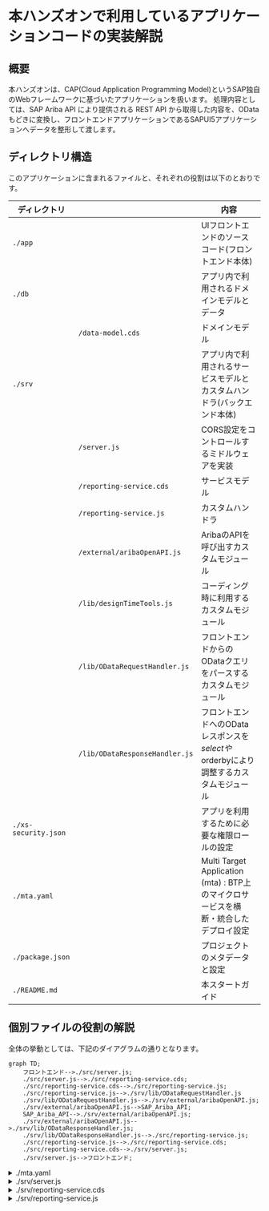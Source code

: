 # 本ハンズオンで利用しているアプリケーションコードの実装解説

## 概要

本ハンズオンは、CAP(Cloud Application Programming Model)というSAP独自のWebフレームワークに基づいたアプリケーションを扱います。
処理内容としては、SAP Ariba API により提供される REST API から取得した内容を、ODataもどきに変換し、フロントエンドアプリケーションであるSAPUI5アプリケーションへデータを整形して渡します。

## ディレクトリ構造

このアプリケーションに含まれるファイルと、それぞれの役割は以下のとおりです。

| ディレクトリ | | 内容 |
| ---------------------- | ---- | ------------------------ |
| `./app`               | | UIフロントエンドのソースコード(フロントエンド本体) |
| `./db`                | | アプリ内で利用されるドメインモデルとデータ |
|  | `/data-model.cds` | ドメインモデル |
| `./srv`               | | アプリ内で利用されるサービスモデルとカスタムハンドラ(バックエンド本体) |
|  | `/server.js` | CORS設定をコントロールするミドルウェアを実装 |
|  | `/reporting-service.cds` | サービスモデル |
|  | `/reporting-service.js` | カスタムハンドラ |
|  | `/external/aribaOpenAPI.js` | AribaのAPIを呼び出すカスタムモジュール |
|  | `/lib/designTimeTools.js` | コーディング時に利用するカスタムモジュール |
|  | `/lib/ODataRequestHandler.js` | フロントエンドからのODataクエリをパースするカスタムモジュール |
|  | `/lib/ODataResponseHandler.js` | フロントエンドへのODataレスポンスを$selectや$orderbyにより調整するカスタムモジュール |
| `./xs-security.json`       | | アプリを利用するために必要な権限ロールの設定 |
| `./mta.yaml`           | | Multi Target Application (mta) : BTP上のマイクロサービスを横断・統合したデプロイ設定 |
| `./package.json`       | | プロジェクトのメタデータと設定 |
| `./README.md`          | | 本スタートガイド |

## 個別ファイルの役割の解説

全体の挙動としては、下記のダイアグラムの通りとなります。

```mermaid
graph TD;
    フロントエンド-->./src/server.js;
    ./src/server.js-->./src/reporting-service.cds;
    ./src/reporting-service.cds-->./src/reporting-service.js;
    ./src/reporting-service.js-->./srv/lib/ODataRequestHandler.js
    ./srv/lib/ODataRequestHandler.js-->./srv/external/aribaOpenAPI.js;
    ./srv/external/aribaOpenAPI.js-->SAP_Ariba_API;
    SAP_Ariba_API-->./srv/external/aribaOpenAPI.js;
    ./srv/external/aribaOpenAPI.js-->./srv/lib/ODataResponseHandler.js;
    ./srv/lib/ODataResponseHandler.js-->./src/reporting-service.js;
    ./src/reporting-service.js-->./src/reporting-service.cds;
    ./src/reporting-service.cds-->./srv/server.js;
    ./srv/server.js-->フロントエンド;
```

<details>

<summary>./mta.yaml</summary>

MTA（Multi Target Application）の設定ファイルです。一部抜粋を記載しており、大枠は以下の通りになっています。
例えば `module -> aribaOpenAPI_proxy-srv` はNode.jsアプリケーションであり、`aribaOpenAPI_proxy-destination`や`aribaOpenAPI_proxy-auth`というマイクロサービスに依存しています。

```yaml
_schema-version: "3.1"                        # Schemaのバージョンを明記することで、mta.yamlのプロセッサとのバージョンを合わせる
ID: aribaOpenAPI_proxy                        # SAP BTP, Cloud Foundry Runtime 上で一意となるIDを付与
description: ariba OpenAPI proxy to OData     # このアプリケーションの説明
version: 1.0.0                                # このアプリケーションのバージョン
modules:                                      # このアプリケーションを構成するモジュール
- name: aribaOpenAPI_proxy-srv                # サービスモジュールの名前
  type: nodejs                                # モジュールのタイプ (Node.js)
  path: gen/srv                               # モジュールのファイルパス
  requires:                                   # このモジュールが依存するリソース
  - name: aribaOpenAPI_proxy-destination
  - name: aribaOpenAPI_proxy-auth
  provides:                                   # このモジュールが提供するリソース
  - name: srv-api
    properties:
      srv-url: ${default-url}                 # プロパティの定義
  parameters:                                 # モジュールに関するパラメータ
    buildpack: nodejs_buildpack               # 使用するビルドパック
  build-parameters:                           # ビルド時のパラメータ
    builder: npm                              # 使用するビルダー (npm)
resources:                                    # アプリケーションが依存するリソース
- name: aribaOpenAPI_proxy-destination        # リソースの名前
  type: org.cloudfoundry.managed-service      # リソースのタイプ (Managed Service)
  parameters:                                 # リソースに関するパラメータ
    config:                                   # リソースの設定
      HTML5Runtime_enabled: true
      init_data:
        instance:
          destinations:
          - Authentication: NoAuthentication
            HTML5.DynamicDestination: true
            HTML5.ForwardAuthToken: true
            Name: aribaOpenAPI_proxy-srv-api
            ProxyType: Internet
            Type: HTTP
            URL: ~{srv-api/srv-url}
          existing_destinations_policy: update
    service: destination                      # 使用するサービス (destination)
    service-plan: lite                        # サービスプラン (lite)
  requires:                                   # このリソースが依存するリソース
  - name: srv-api
- name: aribaOpenAPI_proxy-auth               # リソースの名前
  type: org.cloudfoundry.managed-service      # リソースのタイプ (Managed Service)
  parameters:                                 # リソースに関するパラメータ
    config:                                   # リソースの設定
      tenant-mode: dedicated
      xsappname: aribaOpenAPI_proxy-${org}-${space}
    path: ./xs-security.json
    service: xsuaa                            # 使用するサービス (xsuaa)
    service-plan: application                 # サービスプラン (application)
- name: aribaOpenAPI_proxy-repo-host          # リソースの名前
  type: org.cloudfoundry.managed-service      # リソースのタイプ (Managed Service)
  parameters:                                 # リソースに関するパラメータ
    service: html5-apps-repo                  # 使用するサービス (html5-apps-repo)
    service-name: aribaOpenAPI_proxy-html5-srv
    service-plan: app-host                    # サービスプラン (app-host)
parameters:                                   # アプリケーション全体に関するパラメータ
  deploy_mode: html5-repo                     # デプロイモード (html5-repo)
  enable-parallel-deployments: true           # 並行デプロイを有効にする
build-parameters:                             # ビルド時のパラメータ
  before-all:                                 # 全ビルド前に実行するパラメータ
  - builder: custom                           # 使用するビルダー (カスタム)
    commands:                                 # 実行するコマンド
    - npx cds build --production

```
</details>

<details>
<summary>./srv/server.js</summary>
このファイルでは、ミドルウェアを実装しています。
CORSの制限に引っかかることを簡易的に回避しています。本番環境では適切にCORS許容先のドメイン等を設定する必要があります。

```javascript
"use strict";

const cds = require("@sap/cds"); 
const cors = require("cors");
cds.on("bootstrap", app => app.use(cors()));

module.exports = cds.server;
```

</details>

<details>
<summary>./srv/reporting-service.cds</summary>
SAP Aribaから取得するデータのエンティティとその関連を定義しています。具体的には、購買依頼（C_Requisitions）、購買依頼の承認履歴（C_Requisitions__to_ApprovalRecords）、購買依頼の品目（C_Requisitions__to_LineItems）、請求書（C_Invoices）のエンティティが定義されています。これらのエンティティは読み取り専用であり、それぞれに対してUIアノテーションが付けられています。これにより、各エンティティの表示方法が定義されています。



</details>

<details>
<summary>./srv/reporting-service.js</summary>
カスタムハンドラを定義するファイルです。 `reporting-service.cds` で提供されるエンティティに対する操作（特にREAD操作）が定義されています。このファイルでは、SAP Aribaからデータを取得し、一時的にキャッシュする機能が実装されています。また、クライアントからのリクエストに応じて、キャッシュからデータを取得し、必要に応じてフィルタリングやソートを行い、クライアントに返す機能も実装されています。このファイルでは、キャッシュの有効性を確認し、キャッシュが無効な場合や存在しない場合には新たにデータを取得するロジックが含まれています。
</details>
